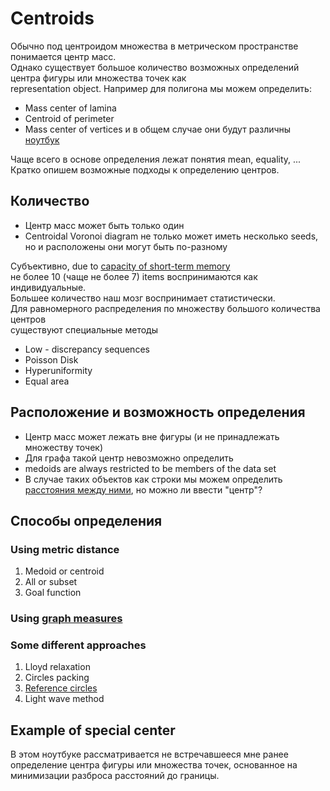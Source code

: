 # Centroids
Обычно под центроидом множества в метрическом пространстве понимается центр масс.  
Однако существует большое количество возможных определений центра фигуры или множества точек как  
representation object. 
Например для полигона мы можем определить:
- Mass center of lamina
- Centroid of perimeter
- Mass center of vertices
и в общем случае они будут различны [ноутбук]()

Чаще всего в основе определения лежат понятия mean, equality, ...  
Кратко опишем возможные подходы к определению центров.  

## Количество
- Центр масс может быть только один
- Centroidal Voronoi diagram не только может иметь несколько seeds, но и расположены они могут быть по-разному  

Субъективно, due to [capacity of short-term memory](https://elifesciences.org/articles/22225)  
не более 10 (чаще не более 7) items воспринимаются как индивидуальные.   
Большее количество наш мозг воспринимает статистически.  
Для равномерного распределения по множеству большого количества центров  
существуют специальные методы
- Low - discrepancy sequences
- Poisson Disk
- Hyperuniformity
- Equal area



## Расположение и возможность определения
- Центр масс может лежать вне фигуры (и не принадлежать множеству точек)
- Для графа такой центр невозможно определить
- medoids are always restricted to be members of the data set
- В случае таких объектов как строки мы можем определить [расстояния между ними](https://en.wikipedia.org/wiki/String_metric),
но можно ли ввести "центр"?

## Способы определения
### Using metric distance
1. Medoid or centroid
2. All or subset
3. Goal function
   
### Using [graph measures](https://en.wikipedia.org/wiki/Centrality)

### Some different approaches
1. Lloyd relaxation
2. Circles packing
3. [Reference circles](https://www.taylor-hobson.com/resource-center/faq/what-reference-circles-are-there)
4. Light wave method

## Example of special center
В этом ноутбуке рассматривается не встречавшееся мне ранее определение центра фигуры или множества точек,
основанное на минимизации разброса расстояний до границы.






